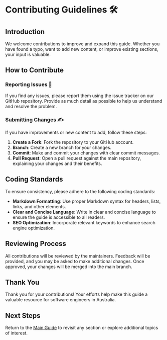 # Contributing Guidelines 🛠️

## Introduction

We welcome contributions to improve and expand this guide. Whether you have found a typo, want to add new content, or improve existing sections, your input is valuable.

## How to Contribute

### Reporting Issues 🐞

If you find any issues, please report them using the issue tracker on our GitHub repository. Provide as much detail as possible to help us understand and resolve the problem.

### Submitting Changes ✍️

If you have improvements or new content to add, follow these steps:

1. **Create a Fork**: Fork the repository to your GitHub account.
2. **Branch**: Create a new branch for your changes.
3. **Commit**: Make and commit your changes with clear commit messages.
4. **Pull Request**: Open a pull request against the main repository, explaining your changes and their benefits.

## Coding Standards

To ensure consistency, please adhere to the following coding standards:

- **Markdown Formatting**: Use proper Markdown syntax for headers, lists, links, and other elements.
- **Clear and Concise Language**: Write in clear and concise language to ensure the guide is accessible to all readers.
- **SEO Optimization**: Incorporate relevant keywords to enhance search engine optimization.

## Reviewing Process

All contributions will be reviewed by the maintainers. Feedback will be provided, and you may be asked to make additional changes. Once approved, your changes will be merged into the main branch.

## Thank You

Thank you for your contributions! Your efforts help make this guide a valuable resource for software engineers in Australia.

## Next Steps

Return to the [Main Guide](../README.md) to revisit any section or explore additional topics of interest.
